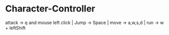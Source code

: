 # Character-Controller

attack -> q and mouse left click | 
Jump -> Space | 
move -> a,w,s,d | 
run -> w + leftShift

